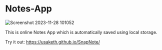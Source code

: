 # Notes-App
![Screenshot 2023-11-28 101052](https://github.com/usaketh/Notes-App/assets/64151405/10b1dcef-2a1f-49f2-ad2d-83fa1d5fffab)


This is online Notes App which is automatically saved using local storage.

Try it out: https://usaketh.github.io/SnapNote/
